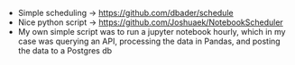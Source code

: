 * Simple scheduling -> https://github.com/dbader/schedule
* Nice python script -> https://github.com/Joshuaek/NotebookScheduler
* My own simple script was to run a jupyter notebook hourly, which in my case was querying an API, processing the data in Pandas, and posting the data to a Postgres db

